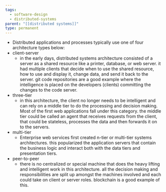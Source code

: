 ```yaml
---
tags:
  - software-design
  - distributed-systems
parent: "[[distributed systems]]"
type: permanent
---
```


- Distributed applications and processes typically use one of four architecture types below:
- client-server
	- in the early days, distributed systems architecture consisted of a server as a shared resource like a printer, database, or web server. it had multiple clients that decide when to use the shared resource, how to use and display it, change data, and send it back to the server. git code repositories are a good example where the intelligence is placed on the developers (clients) committing the changes to the code server.
- three-tier
	- in this architecture, the client no longer needs to be intelligent and can rely on a middle tier to do the processing and decision making. Most of the first web applications fall under this category. the middle tier could be called an agent that receives requests from the client, that could be stateless, processes the data and then forwards it on to the servers.
- multi-tier
	- Enterprise web services first created n-tier or multi-tier systems architectures. this popularized the application servers that contain the business logic and interact both with the data tiers and presentation tiers.
- peer-to-peer
	- there is no centralized or special machine that does the heavy lifting and intelligent work in this architecture. all the decision making and responsibilities are split up amongst the machines involved and each could take on client or server roles. blockchain is a good example of this.